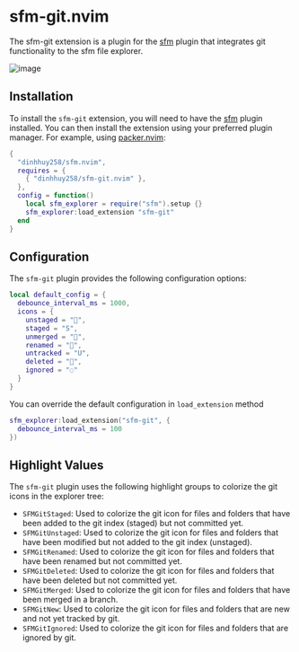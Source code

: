 # sfm-git.nvim

The sfm-git extension is a plugin for the [sfm](https://github.com/dinhhuy258/sfm.nvim) plugin that integrates git functionality to the sfm file explorer.

![image](https://user-images.githubusercontent.com/17776979/212691148-3701bf85-bee8-4ad5-9174-fca7c713af22.png)

## Installation

To install the `sfm-git` extension, you will need to have the [sfm](https://github.com/dinhhuy258/sfm.nvim) plugin installed. You can then install the extension using your preferred plugin manager. For example, using [packer.nvim](https://github.com/wbthomason/packer.nvim):

```lua
{
  "dinhhuy258/sfm.nvim",
  requires = {
    { "dinhhuy258/sfm-git.nvim" },
  },
  config = function()
    local sfm_explorer = require("sfm").setup {}
    sfm_explorer:load_extension "sfm-git"
  end
}
```

## Configuration

The `sfm-git` plugin provides the following configuration options:

```lua
local default_config = {
  debounce_interval_ms = 1000,
  icons = {
    unstaged = "",
    staged = "S",
    unmerged = "",
    renamed = "",
    untracked = "U",
    deleted = "",
    ignored = "◌"
  }
}
```

You can override the default configuration in `load_extension` method

```lua
sfm_explorer:load_extension("sfm-git", {
  debounce_interval_ms = 100
})
```

## Highlight Values

The `sfm-git` plugin uses the following highlight groups to colorize the git icons in the explorer tree:

- `SFMGitStaged`: Used to colorize the git icon for files and folders that have been added to the git index (staged) but not committed yet.
- `SFMGitUnstaged`: Used to colorize the git icon for files and folders that have been modified but not added to the git index (unstaged).
- `SFMGitRenamed`: Used to colorize the git icon for files and folders that have been renamed but not committed yet.
- `SFMGitDeleted`: Used to colorize the git icon for files and folders that have been deleted but not committed yet.
- `SFMGitMerged`: Used to colorize the git icon for files and folders that have been merged in a branch.
- `SFMGitNew`: Used to colorize the git icon for files and folders that are new and not yet tracked by git.
- `SFMGitIgnored`: Used to colorize the git icon for files and folders that are ignored by git.
